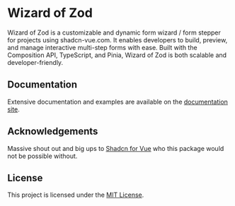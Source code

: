 # Wizard of Zod

Wizard of Zod is a customizable and dynamic form wizard / form stepper for projects using shadcn-vue.com. It enables developers to build, preview, and manage interactive multi-step forms with ease. Built with the Composition API, TypeScript, and Pinia, Wizard of Zod is both scalable and developer-friendly.

## Documentation

Extensive documentation and examples are available on the [documentation site](https://fullstacksimon.github.io/wizard-of-zod-docs/).

## Acknowledgements

Massive shout out and big ups to [Shadcn for Vue](https://www.shadcn-vue.com/) who this package would not be possible without.

## License

This project is licensed under the [MIT License](LICENSE).

